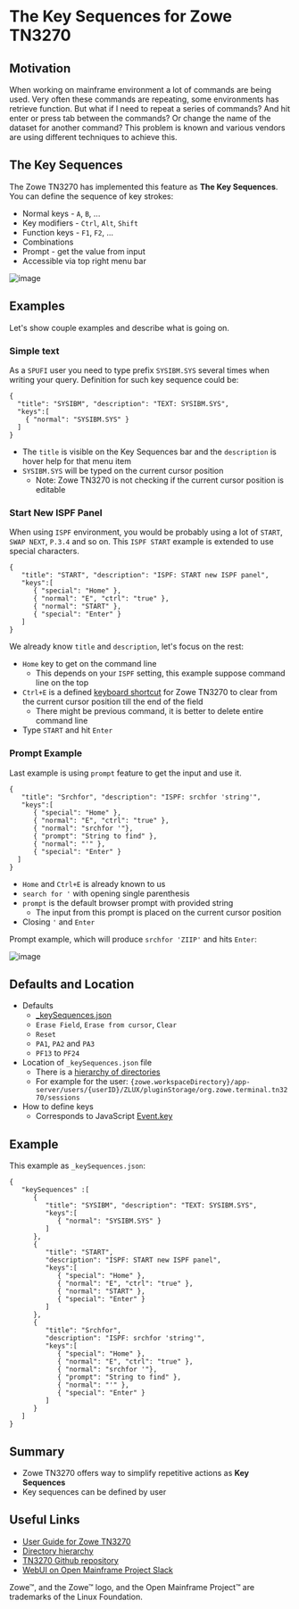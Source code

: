 # The Key Sequences for Zowe TN3270

## Motivation

When working on mainframe environment a lot of commands are being used. Very often these commands are repeating, some environments has retrieve function. But what if I need to repeat a series of commands? And hit enter or press tab between the commands? Or change the name of the dataset for another command? This problem is known and various vendors are using different techniques to achieve this.

## The Key Sequences

The Zowe TN3270 has implemented this feature as **The Key Sequences**. You can define the sequence of key strokes:
* Normal keys - `A`, `B`, ...
* Key modifiers - `Ctrl`, `Alt`, `Shift`
* Function keys - `F1`, `F2`, ...
* Combinations
* Prompt - get the value from input
* Accessible via top right menu bar

![image](https://github.com/Martin-Zeithaml/TN3270-Keys/assets/66114686/9abb1db1-d151-40d0-bb89-f405f8d9dd32)


## Examples

Let's show couple examples and describe what is going on.

### Simple text

As a `SPUFI` user you need to type prefix `SYSIBM.SYS` several times when writing your query. Definition for such key sequence could be:
```
{
  "title": "SYSIBM", "description": "TEXT: SYSIBM.SYS",
  "keys":[
    { "normal": "SYSIBM.SYS" }
  ]
}
```
* The `title` is visible on the Key Sequences bar and the `description` is hover help for that menu item
* `SYSIBM.SYS` will be typed on the current cursor position
  * Note: Zowe TN3270 is not checking if the current cursor position is editable

### Start New ISPF Panel

When using `ISPF` environment, you would be probably using a lot of `START`, `SWAP NEXT`, `P.3.4` and so on. This `ISPF START` example is extended to use special characters. 

```
{
   "title": "START", "description": "ISPF: START new ISPF panel",
   "keys":[
      { "special": "Home" },
      { "normal": "E", "ctrl": "true" },
      { "normal": "START" },
      { "special": "Enter" }
   ]
}
```
We already know `title` and `description`, let's focus on the rest:
* `Home` key to get on the command line
  * This depends on your `ISPF` setting, this example suppose command line on the top
* `Ctrl+E` is a defined [keyboard shortcut](https://docs.zowe.org/stable/user-guide/mvd-3270/#keyboard-shortcuts) for Zowe TN3270 to clear from the current cursor position till the end of the field
  * There might be previous command, it is better to delete entire command line
* Type `START` and hit `Enter`

### Prompt Example
Last example is using `prompt` feature to get the input and use it.
```
{
   "title": "Srchfor", "description": "ISPF: srchfor 'string'",
   "keys":[
      { "special": "Home" },
      { "normal": "E", "ctrl": "true" },
      { "normal": "srchfor '"},
      { "prompt": "String to find" },
      { "normal": "'" },
      { "special": "Enter" }
  ]
}
```
* `Home` and `Ctrl+E` is already known to us
* `search for '` with opening single parenthesis
* `prompt` is the default browser prompt with provided string
  * The input from this prompt is placed on the current cursor position
* Closing `'` and `Enter`

Prompt example, which will produce `srchfor 'ZIIP'` and hits `Enter`:

![image](https://github.com/Martin-Zeithaml/TN3270-Keys/assets/66114686/d732aeb7-c12b-4eed-a7cf-e4d46d12d97d)

## Defaults and Location

* Defaults
  * [_keySequences.json](https://github.com/zowe/tn3270-ng2/blob/v2.x/staging/config/storageDefaults/sessions/_keySequences.json)
  * `Erase Field`, `Erase from cursor`, `Clear`
  * `Reset`
  * `PA1`, `PA2` and `PA3` 
  * `PF13` to `PF24`
* Location of `_keySequences.json` file
  * There is a [hierarchy of directories](https://docs.zowe.org/stable/user-guide/mvd-configuration/#configuration-directories)
  * For example for the user: `{zowe.workspaceDirectory}/app-server/users/{userID}/ZLUX/pluginStorage/org.zowe.terminal.tn3270/sessions`
* How to define keys
  * Corresponds to JavaScript [Event.key](https://www.toptal.com/developers/keycode)

## Example
This example as `_keySequences.json`:
```
{
   "keySequences" :[
      {
         "title": "SYSIBM", "description": "TEXT: SYSIBM.SYS",
         "keys":[
            { "normal": "SYSIBM.SYS" }
         ]
      },
      {
         "title": "START",
         "description": "ISPF: START new ISPF panel",
         "keys":[
            { "special": "Home" },
            { "normal": "E", "ctrl": "true" },
            { "normal": "START" },
            { "special": "Enter" }
         ]
      },
      {
         "title": "Srchfor",
         "description": "ISPF: srchfor 'string'",
         "keys":[
            { "special": "Home" },
            { "normal": "E", "ctrl": "true" },
            { "normal": "srchfor '"},
            { "prompt": "String to find" },
            { "normal": "'" },
            { "special": "Enter" }
         ]
      }
   ]
}
```
## Summary

* Zowe TN3270 offers way to simplify repetitive actions as **Key Sequences**
* Key sequences can be defined by user

## Useful Links

* [User Guide for Zowe TN3270](https://docs.zowe.org/stable/user-guide/mvd-3270/)
* [Directory hierarchy](https://docs.zowe.org/stable/user-guide/mvd-configuration/#configuration-directories)
* [TN3270 Github repository](https://github.com/zowe/tn3270-ng2/)
* [WebUI on Open Mainframe Project Slack](https://openmainframeproject.slack.com/archives/GGGJPMS4W)

Zowe™, and the Zowe™ logo, and the Open Mainframe Project™ are trademarks of the Linux Foundation.
